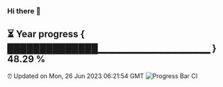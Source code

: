 ### Hi there 👋
⏳ Year progress { ██████████████▁▁▁▁▁▁▁▁▁▁▁▁▁▁▁▁ } 48.29 %
---
⏰ Updated on Mon, 26 Jun 2023 06:21:54 GMT
![Progress Bar CI](https://github.com/liununu/liununu/workflows/Progress%20Bar%20CI/badge.svg)
